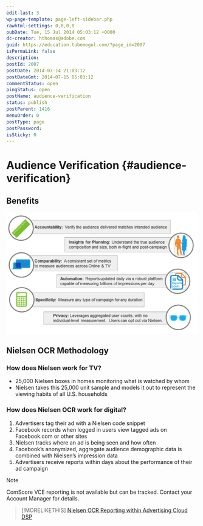 ```yaml
---
edit-last: 3
wp-page-template: page-left-sidebar.php
rawhtml-settings: 0,0,0,0
pubDate: Tue, 15 Jul 2014 05:03:12 +0000
dc-creator: hthomas@adobe.com
guid: https://education.tubemogul.com/?page_id=2007
isPermaLink: false
description: 
postId: 2007
postDate: 2014-07-14 21:03:12
postDateGmt: 2014-07-15 05:03:12
commentStatus: open
pingStatus: open
postName: audience-verification
status: publish
postParent: 1416
menuOrder: 0
postType: page
postPassword: 
isSticky: 0
---
```


# Audience Verification {#audience-verification}

## Benefits

[ ![nielsen-benefits](assets/nielsen-benefits1-1024x649.png)](assets/nielsen-benefits1.png)

## Nielsen OCR Methodology

### How does Nielsen work for TV?

* 25,000 Nielsen boxes in homes monitoring what is watched by whom
* Nielsen takes this 25,000 unit sample and models it out to represent the viewing habits of all U.S. households

### How does Nielsen OCR work for digital?

1. Advertisers tag their ad with a Nielsen code snippet
1. Facebook records when logged in users view tagged ads on Facebook.com or other sites
1. Nielsen tracks where an ad is being seen and how often
1. Facebook’s anonymized, aggregate audience demographic data is combined with Nielsen’s impression data
1. Advertisers receive reports within days about the performance of their ad campaign

>[!NOTE]
>ComScore VCE reporting is not available but can be tracked. Contact your Account Manager for details. 

>[!MORELIKETHIS]
>[Nielsen OCR Reporting within Advertising Cloud DSP](../../../user-guide/measurement/nielsen-ocr-reporting.md)
